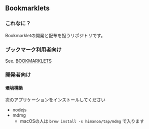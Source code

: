 ## Bookmarklets

### これなに？

Bookmarkletの開発と配布を担うリポジトリです。

### ブックマーク利用者向け

See. [BOOKMARKLETS](./BOOKMARKLETS.md)

### 開発者向け

#### 環境構築

次のアプリケーションをインストールしてください

- nodejs
- mdmg
  - macOSの人は `brew install -s himanoa/tap/mdmg` で入ります

